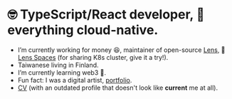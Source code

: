 # :nerd_face: TypeScript/React developer, :hugs: everything cloud-native.

- I’m currently working for money :laughing:, maintainer of open-source [Lens](https://github.com/lensapp/lens), 🌱 [Lens Spaces](https://medium.com/k8slens/how-to-give-developers-secure-access-to-kubernetes-clusters-c6025f0dd288) (for sharing K8s cluster, give it a try!).
- Taiwanese living in Finland.
- I’m currently learning web3 :dizzy:.
- Fun fact: I was a digital artist, [portfolio](https://chenhunghan.github.io/).
- [CV](https://chenhunghan.github.io/online-cv/) (with an outdated profile that doesn't look like **current** me at all).

